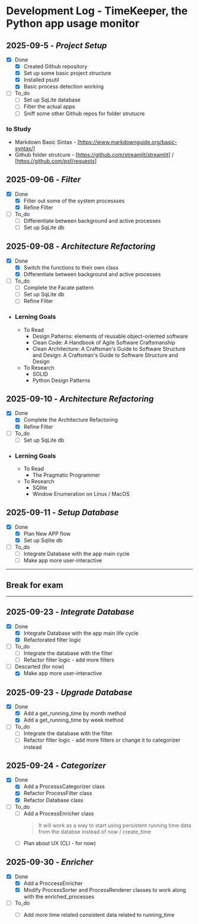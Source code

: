 # Development Log - TimeKeeper, the Python app usage monitor

## 2025-09-5 - *Project Setup*
- [x] Done
    - [x] Created Github repository
    - [x] Set up some basic project structure
    - [x] Installed psutil
    - [x] Basic process detection working
- [ ] To_do
    - [ ] Set up SqLite database
    - [ ] Filter the actual apps
    - [ ] Sniff some other Github repos for folder strutucre

### to Study
- Markdown Basic Sintax - [https://www.markdownguide.org/basic-syntax/]
- Github folder strutcure - [https://github.com/streamlit/streamlit] / [https://github.com/psf/requests]

## 2025-09-06 - *Filter*
- [x] Done
    - [x] Filter out some of the system processses
    - [x] Refine Filter

- [ ] To_do
    - [ ] Differentiate between background and active processes
    - [ ] Set up SqLite db

## 2025-09-08 - *Architecture Refactoring*
- [x] Done
    - [x] Switch the functions to their own class
    - [x] Differentiate between background and active processes

- [ ] To_do
    - [ ] Complete the Facate pattern
    - [ ] Set up SqLite db
    - [ ] Refine Filter

- ### Lerning Goals
    - To Read 
        - Design Patterns: elements of reusable object-oriented software
        - Clean Code: A Handbook of Agile Software Craftsmanship
        - Clean Architecture: A Craftsman's Guide to Software Structure and Design: A Craftsman's Guide to Software Structure and Design
    - To Research
        - SOLID
        - Python Design Patterns

## 2025-09-10 - *Architecture Refactoring*
- [x] Done
    - [x] Complete the Architecture Refactoring
    - [x] Refine Filter
- [ ] To_do
    - [ ] Set up SqLite db
    
- ### Lerning Goals
    - To Read 
        - The Pragmatic Programmer
    - To Research
        - SQlite
        - Window Enumeration on Linux / MacOS

## 2025-09-11 - *Setup Database*
- [x] Done
    - [x] Plan New APP flow
    - [x] Set up Sqlite db
- [ ] To_do
    - [ ] Integrate Database with the app main cycle
    - [ ] Make app more user-interactive

---
## Break for exam
---

## 2025-09-23 - *Integrate Database*
- [x] Done
    - [x] Integrate Database with the app main life cycle
    - [x] Refactorated filter logic
- [ ] To_do
    - [ ] Integrate the database with the filter
    - [ ] Refactor filter logic - add more filters
- [ ] Descarted (for now)
    - [x] Make app more user-interactive

## 2025-09-23 - *Upgrade Database*
- [x] Done
    - [x] Add a get_running_time by month method
    - [x] Add a get_running_time by week method
- [ ] To_do
    - [ ] Integrate the database with the filter
    - [ ] Refactor filter logic - add more filters or change it to categorizer instead

## 2025-09-24 - *Categorizer*
- [x] Done
    - [x] Add a ProcesssCategorizer class
    - [x] Refactor ProcessFilter class
    - [x] Refactor Database class 
- [ ] To_do
    - [ ] Add a ProcessEnricher class
        > It will work as a way to start using persistent running time data from the databse instead of now / create_time
    - [ ] Plan about UX (CLI - for now)

## 2025-09-30 - *Enricher*
- [x] Done
    -[x] Add a ProccessEnricher
    -[x] Modify ProcessSorter and ProcessRenderer classes to work along with the enriched_processes
- [ ] To_do
    - [ ] Add more time related consistent data related to running_time
    